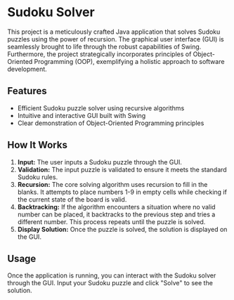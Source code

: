 <!DOCTYPE html>
<html lang="en">
<head>
    <meta charset="UTF-8">
    <meta name="viewport" content="width=device-width, initial-scale=1.0">
</head>
<body>
    <h1>Sudoku Solver</h1>
    <p>This project is a meticulously crafted Java application that solves Sudoku puzzles using the power of recursion. The graphical user interface (GUI) is seamlessly brought to life through the robust capabilities of Swing. Furthermore, the project strategically incorporates principles of Object-Oriented Programming (OOP), exemplifying a holistic approach to software development.</p>

  <h2>Features</h2>
    <ul>
        <li>Efficient Sudoku puzzle solver using recursive algorithms</li>
        <li>Intuitive and interactive GUI built with Swing</li>
        <li>Clear demonstration of Object-Oriented Programming principles</li>
    </ul>

  <h2>How It Works</h2>
  <ol>
        <li><strong>Input:</strong> The user inputs a Sudoku puzzle through the GUI.</li>
        <li><strong>Validation:</strong> The input puzzle is validated to ensure it meets the standard Sudoku rules.</li>
        <li><strong>Recursion:</strong> The core solving algorithm uses recursion to fill in the blanks. It attempts to place numbers 1-9 in empty cells while checking if the current state of the board is valid.</li>
        <li><strong>Backtracking:</strong> If the algorithm encounters a situation where no valid number can be placed, it backtracks to the previous step and tries a different number. This process repeats until the puzzle is solved.</li>
        <li><strong>Display Solution:</strong> Once the puzzle is solved, the solution is displayed on the GUI.</li>
    </ol>

  <h2>Usage</h2>
    <p>Once the application is running, you can interact with the Sudoku solver through the GUI. Input your Sudoku puzzle and click "Solve" to see the solution.</p>


</body>
</html>
